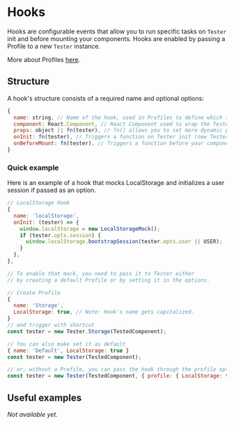 # Hooks
Hooks are configurable events that allow you to run specific tasks on `Tester` init and before mounting your components. Hooks are enabled by passing a Profile to a new `Tester` instance.

More about Profiles [here](Profiles.md).

## Structure
A hook's structure consists of a required name and optional options:
```js
{
  name: string, // Name of the hook, used in Profiles to define which is enabled or not. (This is the only required property)
  component: React.Component, // React Component used to wrap the TestedComponent
  props: object || fn(tester), // fn() allows you to set more dynamic props. Use an object whenever you can.
  onInit: fn(tester), // Triggers a function on Tester init (new Tester()).
  onBeforeMount: fn(tester), // Triggers a function before your component is mounted. (tester.mount())
}
```

### Quick example
Here is an example of a hook that mocks LocalStorage and initializes a user session if passed as an option.
```js
// LocalStorage Hook
{
  name: 'localStorage',
  onInit: (tester) => {
    window.localStorage = new LocalStorageMock();
    if (tester.opts.session) {
      window.localStorage.bootstrapSession(tester.opts.user || USER);
    }
  },
},

// To enable that mock, you need to pass it to Tester either
// by creating a default Profile or by setting it in the options.

// Create Profile
{
  name: 'Storage',
  LocalStorage: true, // Note: Hook's name gets capitalized.
}
// and trigger with shortcut
const tester = new Tester.Storage(TestedComponent);

// You can also make set it as default
{ name: 'Default', LocalStorage: true }
const tester = new Tester(TestedComponent);

// or, without a Profile, you can pass the hook through the profile option
const tester = new Tester(TestedComponent, { profile: { LocalStorage: true } });
```

## Useful examples
*Not available yet.*
